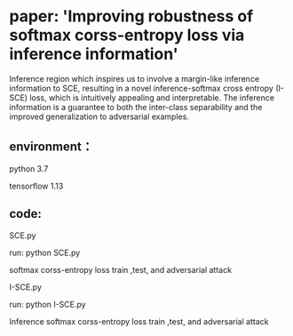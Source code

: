 # paper: 'Improving robustness of softmax corss-entropy loss via inference information'


Inference region which inspires us to involve a margin-like inference information to SCE, resulting in a novel inference-softmax cross entropy (I-SCE) loss, which is intuitively appealing and interpretable. The inference information is a guarantee to both the inter-class separability and the improved generalization to adversarial examples.


## environment：

python 3.7

tensorflow 1.13


## code:

SCE.py  

run: python SCE.py  

softmax corss-entropy loss train ,test, and adversarial attack
 

I-SCE.py  

run: python I-SCE.py  

Inference softmax corss-entropy loss train ,test, and adversarial attack

